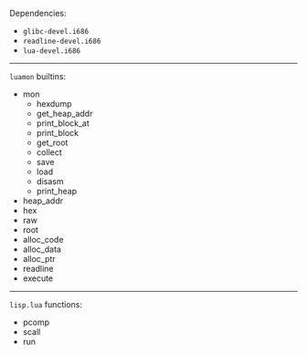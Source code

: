 Dependencies:

  * `glibc-devel.i686`
  * `readline-devel.i686`
  * `lua-devel.i686`

---

`luamon` builtins:

  * mon
    * hexdump
    * get_heap_addr
    * print_block_at
    * print_block
    * get_root
    * collect
    * save
    * load
    * disasm
    * print_heap
  * heap_addr
  * hex
  * raw
  * root
  * alloc_code
  * alloc_data
  * alloc_ptr
  * readline
  * execute

---

`lisp.lua` functions:

  * pcomp
  * scall
  * run